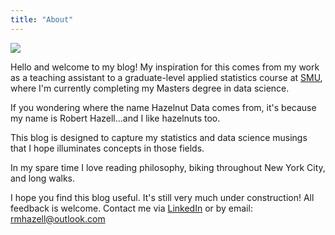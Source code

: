 ```yaml
---
title: "About"
---
```



![](/./about_files/rhresize.png)


Hello and welcome to my blog!  My inspiration for this comes from my work as a teaching assistant to a graduate-level applied statistics course at [SMU](https://datascience.smu.edu/), where I'm currently completing my Masters degree in data science.

If you wondering where the name Hazelnut Data comes from, it's because my name is Robert Hazell...and I like hazelnuts too.

This blog is designed to capture my statistics and data science musings that I hope illuminates concepts in those fields.  

In my spare time I love reading philosophy, biking throughout New York City, and long walks.  

I hope you find this blog useful.  It's still very much under construction!  All feedback is welcome.  Contact me via [LinkedIn](www.linkedin.com/in/robertmhazell) or by email: rmhazell@outlook.com
